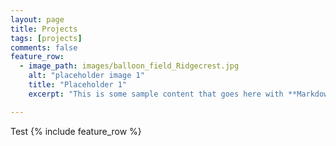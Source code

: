 ```yaml
---
layout: page
title: Projects
tags: [projects]
comments: false
feature_row:
  - image_path: images/balloon_field_Ridgecrest.jpg
    alt: "placeholder image 1"
    title: "Placeholder 1"
    excerpt: "This is some sample content that goes here with **Markdown** formatting."

---
```


Test
{% include feature_row %}